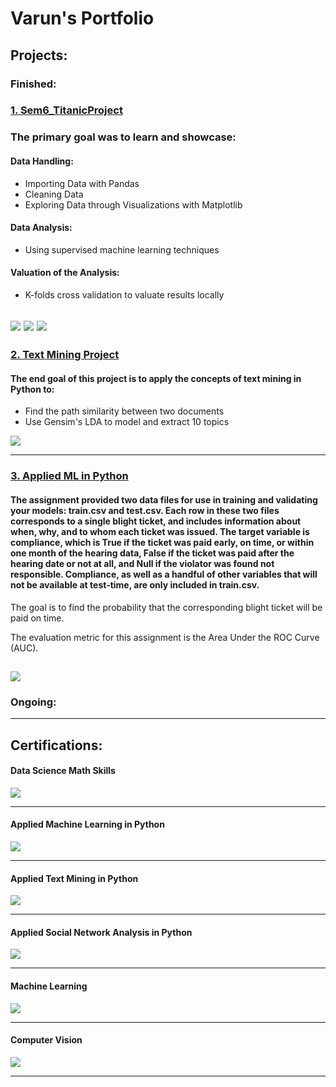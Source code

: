 # Varun's Portfolio

## Projects:

### Finished:
### [1. Sem6_TitanicProject](https://github.com/varuntandon04/Sem6_TitanicProject)

### The primary goal was to learn and showcase:
#### Data Handling:
* Importing Data with Pandas
* Cleaning Data
* Exploring Data through Visualizations with Matplotlib

#### Data Analysis:
* Using supervised machine learning techniques

#### Valuation of the Analysis:
* K-folds cross validation to valuate results locally


![](images/S6%20calc_prob.png) ![](/images/S6%20download%20(1).png) ![](/images/S6%20download.png)
---

### [2. Text Mining Project](https://github.com/varuntandon04/Text-Mining-Project)

#### The end goal of this project is to apply the concepts of text mining in Python to:

* Find the path similarity between two documents
* Use Gensim's LDA to model and extract 10 topics

![](/images/Text%20mining.png)

---

### [3. Applied ML in Python](https://github.com/varuntandon04/ML-Assignment)
#### The assignment provided two data files for use in training and validating your models: train.csv and test.csv. Each row in these two files corresponds to a single blight ticket, and includes information about when, why, and to whom each ticket was issued. The target variable is compliance, which is True if the ticket was paid early, on time, or within one month of the hearing data, False if the ticket was paid after the hearing date or not at all, and Null if the violator was found not responsible. Compliance, as well as a handful of other variables that will not be available at test-time, are only included in train.csv.  

The goal is to find the probability that the corresponding blight ticket will be paid on time.  

The evaluation metric for this assignment is the Area Under the ROC Curve (AUC).  

![](/images/ml%20in%20py.png)
---

### Ongoing:

---



## Certifications:
#### Data Science Math Skills
![](/images/Coursera%20Data%20Science%20Math%20Skills.jpg)

---  

#### Applied Machine Learning in Python
![](/images/Coursera%20Applied%20Machine%20Learning%20(1).jpg)

---

#### Applied Text Mining in Python
![](/images/Coursera%20Text%20Mining%20in%20Python.jpg)

---

#### Applied Social Network Analysis in Python
![](/images/Coursera%20Applied%20Social%20Network%20Analysis%20in%20Python.jpg)

--- 

#### Machine Learning
![](/images/Coursera%20Machine%20Learning.jpg)

---  

#### Computer Vision
![](/images/Coursera%20Computer%20Vision.jpg)

---  

 

